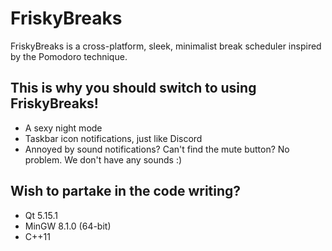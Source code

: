 # FriskyBreaks
FriskyBreaks is a cross-platform, sleek, minimalist break scheduler inspired by the Pomodoro technique.

## This is why you should switch to using FriskyBreaks!
* A sexy night mode
* Taskbar icon notifications, just like Discord
* Annoyed by sound notifications? Can't find the mute button? No problem. We don't have any sounds :)

## Wish to partake in the code writing?
* Qt 5.15.1
* MinGW 8.1.0 (64-bit)
* C++11

